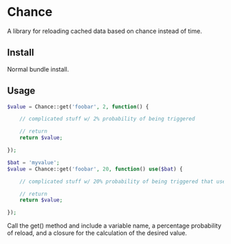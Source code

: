 # Chance

A library for reloading cached data based on chance instead of time.

## Install

Normal bundle install.

## Usage

```php
$value = Chance::get('foobar', 2, function() {

    // complicated stuff w/ 2% probability of being triggered

    // return
    return $value;

});

$bat = 'myvalue';
$value = Chance::get('foobar', 20, function() use($bat) {

    // complicated stuff w/ 20% probability of being triggered that uses $bat

    // return
    return $value;

});
```

Call the get() method and include a variable name, a percentage probability of reload, and a closure for the calculation of the desired value.